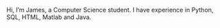 Hi, I’m James, a Computer Science student. I have experience in Python, SQL, HTML, Matlab and Java. 

